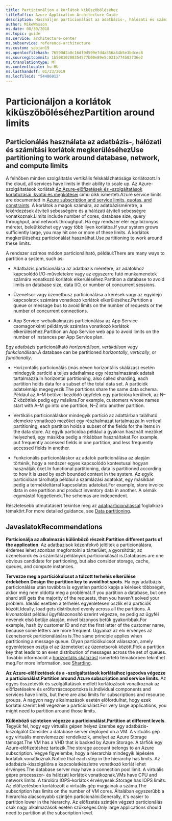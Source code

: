 ```yaml
---
title: Particionáljon a korlátok kiküszöböléséhez
titleSuffix: Azure Application Architecture Guide
description: Használjon particionálást az adatbázis-, hálózati és számítási korlátok megkerüléséhez.
author: MikeWasson
ms.date: 08/30/2018
ms.topic: guide
ms.service: architecture-center
ms.subservice: reference-architecture
ms.custom: seojan19
ms.openlocfilehash: 76590d2a0c16df9d599e7d4a856a84b5e3bdcec8
ms.sourcegitcommit: 1b50810208354577b00e89e5c031b774b02736e2
ms.translationtype: MT
ms.contentlocale: hu-HU
ms.lasthandoff: 01/23/2019
ms.locfileid: "54486012"
---
```

# <a name="partition-around-limits"></a><span data-ttu-id="66eb3-103">Particionáljon a korlátok kiküszöböléséhez</span><span class="sxs-lookup"><span data-stu-id="66eb3-103">Partition around limits</span></span>

## <a name="use-partitioning-to-work-around-database-network-and-compute-limits"></a><span data-ttu-id="66eb3-104">Particionálás használata az adatbázis-, hálózati és számítási korlátok megkerüléséhez</span><span class="sxs-lookup"><span data-stu-id="66eb3-104">Use partitioning to work around database, network, and compute limits</span></span>

<span data-ttu-id="66eb3-105">A felhőben minden szolgáltatás vertikális felskálázhatósága korlátozott.</span><span class="sxs-lookup"><span data-stu-id="66eb3-105">In the cloud, all services have limits in their ability to scale up.</span></span> <span data-ttu-id="66eb3-106">Az Azure-szolgáltatások korlátait [Az Azure-előfizetések és -szolgáltatások korlátozásai, kvótái és megkötései][azure-limits] című cikk ismerteti.</span><span class="sxs-lookup"><span data-stu-id="66eb3-106">Azure service limits are documented in [Azure subscription and service limits, quotas, and constraints][azure-limits].</span></span> <span data-ttu-id="66eb3-107">A korlátok a magok számára, az adatbázisméretre, a lekérdezések átviteli sebességére és a hálózati átviteli sebességre vonatkoznak.</span><span class="sxs-lookup"><span data-stu-id="66eb3-107">Limits include number of cores, database size, query throughput, and network throughput.</span></span> <span data-ttu-id="66eb3-108">Ha egy rendszer elér egy bizonyos méretet, beleütközhet egy vagy több ilyen korlátba.</span><span class="sxs-lookup"><span data-stu-id="66eb3-108">If your system grows sufficiently large, you may hit one or more of these limits.</span></span> <span data-ttu-id="66eb3-109">A korlátok megkerüléséhez particionálást használhat.</span><span class="sxs-lookup"><span data-stu-id="66eb3-109">Use partitioning to work around these limits.</span></span>

<span data-ttu-id="66eb3-110">A rendszer számos módon particionálható, például:</span><span class="sxs-lookup"><span data-stu-id="66eb3-110">There are many ways to partition a system, such as:</span></span>

- <span data-ttu-id="66eb3-111">Adatbázis particionálása az adatbázis méretére, az adatokhoz kapcsolódó I/O-műveletekre vagy az egyszerre futó munkamenetek számára vonatkozó korlátok elkerüléséhez.</span><span class="sxs-lookup"><span data-stu-id="66eb3-111">Partition a database to avoid limits on database size, data I/O, or number of concurrent sessions.</span></span>

- <span data-ttu-id="66eb3-112">Üzenetsor vagy üzenetbusz particionálása a kérések vagy az egyidejű kapcsolatok számára vonatkozó korlátok elkerüléséhez.</span><span class="sxs-lookup"><span data-stu-id="66eb3-112">Partition a queue or message bus to avoid limits on the number of requests or the number of concurrent connections.</span></span>

- <span data-ttu-id="66eb3-113">App Service-webalkalmazás particionálása az App Service-csomagonkénti példányok számára vonatkozó korlátok elkerüléséhez.</span><span class="sxs-lookup"><span data-stu-id="66eb3-113">Partition an App Service web app to avoid limits on the number of instances per App Service plan.</span></span>

<span data-ttu-id="66eb3-114">Egy adatbázis particionálható *horizontálisan*, *vertikálisan* vagy *funkcionálisan*.</span><span class="sxs-lookup"><span data-stu-id="66eb3-114">A database can be partitioned *horizontally*, *vertically*, or *functionally*.</span></span>

- <span data-ttu-id="66eb3-115">Horizontális particionálás (más néven horizontális skálázás) esetén mindegyik partíció a teljes adathalmaz egy részhalmazának adatait tartalmazza.</span><span class="sxs-lookup"><span data-stu-id="66eb3-115">In horizontal partitioning, also called sharding, each partition holds data for a subset of the total data set.</span></span> <span data-ttu-id="66eb3-116">A partíciók adatsémája megegyezik.</span><span class="sxs-lookup"><span data-stu-id="66eb3-116">The partitions share the same data schema.</span></span> <span data-ttu-id="66eb3-117">Például az A&ndash;M betűvel kezdődő ügyfelek egy partícióra kerülnek, az N&ndash;Z közöttiek pedig egy másikra.</span><span class="sxs-lookup"><span data-stu-id="66eb3-117">For example, customers whose names start with A&ndash;M go into one partition, N&ndash;Z into another partition.</span></span>

- <span data-ttu-id="66eb3-118">Vertikális particionáláskor mindegyik partíció az adattárban található elemekre vonatkozó mezőket egy részhalmazát tartalmazza.</span><span class="sxs-lookup"><span data-stu-id="66eb3-118">In vertical partitioning, each partition holds a subset of the fields for the items in the data store.</span></span> <span data-ttu-id="66eb3-119">Az egyik partícióba például a gyakran használt mezőket helyezheti, egy másikba pedig a ritkábban használtakat.</span><span class="sxs-lookup"><span data-stu-id="66eb3-119">For example, put frequently accessed fields in one partition, and less frequently accessed fields in another.</span></span>

- <span data-ttu-id="66eb3-120">Funkcionális particionáláskor az adatok particionálása az alapján történik, hogy a rendszer egyes kapcsolódó kontextusai hogyan használják őket.</span><span class="sxs-lookup"><span data-stu-id="66eb3-120">In functional partitioning, data is partitioned according to how it is used by each bounded context in the system.</span></span> <span data-ttu-id="66eb3-121">Az egyik partícióban tárolhatja például a számlázási adatokat, egy másikban pedig a termékleltárral kapcsolatos adatokat.</span><span class="sxs-lookup"><span data-stu-id="66eb3-121">For example, store invoice data in one partition and product inventory data in another.</span></span> <span data-ttu-id="66eb3-122">A sémák egymástól függetlenek.</span><span class="sxs-lookup"><span data-stu-id="66eb3-122">The schemas are independent.</span></span>

<span data-ttu-id="66eb3-123">Részletesebb útmutatásért tekintse meg az [adatparticionálással][data-partitioning-guidance] foglalkozó témakört.</span><span class="sxs-lookup"><span data-stu-id="66eb3-123">For more detailed guidance, see [Data partitioning][data-partitioning-guidance].</span></span>

## <a name="recommendations"></a><span data-ttu-id="66eb3-124">Javaslatok</span><span class="sxs-lookup"><span data-stu-id="66eb3-124">Recommendations</span></span>

<span data-ttu-id="66eb3-125">**Particionálja az alkalmazás különböző részeit**.</span><span class="sxs-lookup"><span data-stu-id="66eb3-125">**Partition different parts of the application**.</span></span> <span data-ttu-id="66eb3-126">Az adatbázisok kézenfekvő jelöltek a particionálásra, érdemes lehet azonban megfontolni a tárterület, a gyorsítótár, az üzenetsorok és a számítási példányok particionálását is.</span><span class="sxs-lookup"><span data-stu-id="66eb3-126">Databases are one obvious candidate for partitioning, but also consider storage, cache, queues, and compute instances.</span></span>

<span data-ttu-id="66eb3-127">**Tervezze meg a partíciókulcsot a túlzott terhelés elkerülése érdekében**.</span><span class="sxs-lookup"><span data-stu-id="66eb3-127">**Design the partition key to avoid hot spots**.</span></span> <span data-ttu-id="66eb3-128">Ha egy adatbázis particionálása után továbbra is egyetlen partíció kapja a kérések többségét, akkor még nem oldotta meg a problémát.</span><span class="sxs-lookup"><span data-stu-id="66eb3-128">If you partition a database, but one shard still gets the majority of the requests, then you haven't solved your problem.</span></span> <span data-ttu-id="66eb3-129">Ideális esetben a terhelés egyenletesen oszlik el a partíciók között.</span><span class="sxs-lookup"><span data-stu-id="66eb3-129">Ideally, load gets distributed evenly across all the partitions.</span></span> <span data-ttu-id="66eb3-130">A kivonatolást például ügyfélazonosító szerint végezze, ne pedig az ügyfél nevének első betűje alapján, mivel bizonyos betűk gyakoribbak.</span><span class="sxs-lookup"><span data-stu-id="66eb3-130">For example, hash by customer ID and not the first letter of the customer name, because some letters are more frequent.</span></span> <span data-ttu-id="66eb3-131">Ugyanaz az elv érvényes az üzenetsorok particionálására is.</span><span class="sxs-lookup"><span data-stu-id="66eb3-131">The same principle applies when partitioning a message queue.</span></span> <span data-ttu-id="66eb3-132">Olyan partíciókulcsot válasszon, amely egyenletesen osztja el az üzeneteket az üzenetsorok között.</span><span class="sxs-lookup"><span data-stu-id="66eb3-132">Pick a partition key that leads to an even distribution of messages across the set of queues.</span></span> <span data-ttu-id="66eb3-133">További információt a [horizontális skálázást][sharding] ismertető témakörben tekinthet meg.</span><span class="sxs-lookup"><span data-stu-id="66eb3-133">For more information, see [Sharding][sharding].</span></span>

<span data-ttu-id="66eb3-134">**Az Azure-előfizetések és a -szolgáltatások korlátaihoz igazodva végezze a particionálást**.</span><span class="sxs-lookup"><span data-stu-id="66eb3-134">**Partition around Azure subscription and service limits**.</span></span> <span data-ttu-id="66eb3-135">Az egyes összetevők és szolgáltatások mellett korlátozások vonatkoznak az előfizetésekre és erőforráscsoportokra is.</span><span class="sxs-lookup"><span data-stu-id="66eb3-135">Individual components and services have limits, but there are also limits for subscriptions and resource groups.</span></span> <span data-ttu-id="66eb3-136">A nagyon nagy alkalmazások esetén előfordulhat, hogy ezek korlátai szerint kell végeznie a particionálást.</span><span class="sxs-lookup"><span data-stu-id="66eb3-136">For very large applications, you might need to partition around those limits.</span></span>

<span data-ttu-id="66eb3-137">**Különböző szinteken végezze a particionálást**.</span><span class="sxs-lookup"><span data-stu-id="66eb3-137">**Partition at different levels**.</span></span> <span data-ttu-id="66eb3-138">Tegyük fel, hogy egy virtuális gépen helyez üzembe egy adatbázis-kiszolgálót.</span><span class="sxs-lookup"><span data-stu-id="66eb3-138">Consider a database server deployed on a VM.</span></span> <span data-ttu-id="66eb3-139">A virtuális gép egy virtuális merevlemezzel rendelkezik, amelyet az Azure Storage támogat.</span><span class="sxs-lookup"><span data-stu-id="66eb3-139">The VM has a VHD that is backed by Azure Storage.</span></span> <span data-ttu-id="66eb3-140">A tárfiók egy Azure-előfizetéshez tartozik.</span><span class="sxs-lookup"><span data-stu-id="66eb3-140">The storage account belongs to an Azure subscription.</span></span> <span data-ttu-id="66eb3-141">Vegye figyelembe, hogy a hierarchia mindegyik lépésére korlátok vonatkoznak.</span><span class="sxs-lookup"><span data-stu-id="66eb3-141">Notice that each step in the hierarchy has limits.</span></span> <span data-ttu-id="66eb3-142">Az adatbázis-kiszolgálóra a kapcsolatkészletre vonatkozó korlát lehet érvényes.</span><span class="sxs-lookup"><span data-stu-id="66eb3-142">The database server may have a connection pool limit.</span></span> <span data-ttu-id="66eb3-143">A virtuális gépre processzor- és hálózati korlátok vonatkoznak.</span><span class="sxs-lookup"><span data-stu-id="66eb3-143">VMs have CPU and network limits.</span></span> <span data-ttu-id="66eb3-144">A tárolóra IOPS-korlátok érvényesek.</span><span class="sxs-lookup"><span data-stu-id="66eb3-144">Storage has IOPS limits.</span></span> <span data-ttu-id="66eb3-145">Az előfizetésben korlátozott a virtuális gép magjainak a száma.</span><span class="sxs-lookup"><span data-stu-id="66eb3-145">The subscription has limits on the number of VM cores.</span></span> <span data-ttu-id="66eb3-146">Általában egyszerűbb a hierarchia alacsonyabb szintjén particionálni.</span><span class="sxs-lookup"><span data-stu-id="66eb3-146">Generally, it's easier to partition lower in the hierarchy.</span></span> <span data-ttu-id="66eb3-147">Az előfizetés szintjén végzett particionálás csak nagy alkalmazások esetén szükséges.</span><span class="sxs-lookup"><span data-stu-id="66eb3-147">Only large applications should need to partition at the subscription level.</span></span>

<!-- links -->

[azure-limits]: /azure/azure-subscription-service-limits
[data-partitioning-guidance]: ../../best-practices/data-partitioning.md
[sharding]: ../../patterns/sharding.md

